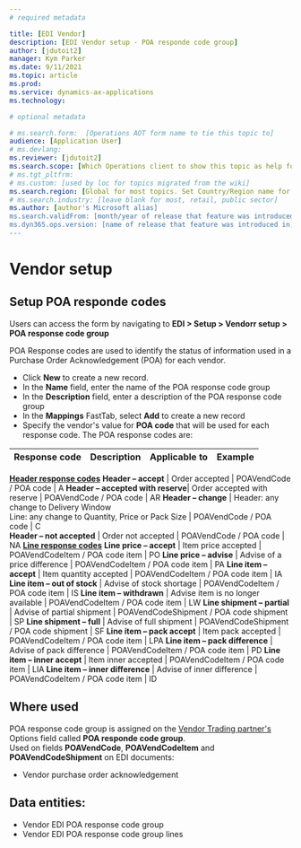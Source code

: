 ```yaml
---
# required metadata

title: [EDI Vendor]
description: [EDI Vendor setup - POA responde code group]
author: [jdutoit2]
manager: Kym Parker
ms.date: 9/11/2021
ms.topic: article
ms.prod: 
ms.service: dynamics-ax-applications
ms.technology: 

# optional metadata

# ms.search.form:  [Operations AOT form name to tie this topic to]
audience: [Application User]
# ms.devlang: 
ms.reviewer: [jdutoit2]
ms.search.scope: [Which Operations client to show this topic as help for, to be set by content strategist, see list here: https://microsoft.sharepoint.com/teams/DynDoc/_layouts/15/WopiFrame.aspx?sourcedoc={23419e1c-eb64-42e9-aa9b-79875b428718}&action=edit&wd=target%28Core%20Dynamics%20AX%20CP%20requirements%2Eone%7C4CC185C0%2DEFAA%2D42CD%2D94B9%2D8F2A45E7F61A%2FVersions%20list%20for%20docs%20topics%7CC14BE630%2D5151%2D49D6%2D8305%2D554B5084593C%2F%29]
# ms.tgt_pltfrm: 
# ms.custom: [used by loc for topics migrated from the wiki]
ms.search.region: [Global for most topics. Set Country/Region name for localizations]
# ms.search.industry: [leave blank for most, retail, public sector]
ms.author: [author's Microsoft alias]
ms.search.validFrom: [month/year of release that feature was introduced in, in format yyyy-mm-dd]
ms.dyn365.ops.version: [name of release that feature was introduced in, see list here: https://microsoft.sharepoint.com/teams/DynDoc/_layouts/15/WopiFrame.aspx?sourcedoc={23419e1c-eb64-42e9-aa9b-79875b428718}&action=edit&wd=target%28Core%20Dynamics%20AX%20CP%20requirements%2Eone%7C4CC185C0%2DEFAA%2D42CD%2D94B9%2D8F2A45E7F61A%2FVersions%20list%20for%20docs%20topics%7CC14BE630%2D5151%2D49D6%2D8305%2D554B5084593C%2F%29]
---
```


# Vendor setup
## Setup POA responde codes

Users can access the form by navigating to **EDI > Setup > Vendorr setup > POA response code group**

POA Response codes are used to identify the status of information used in a Purchase Order Acknowledgement (POA) for each vendor.
- Click **New** to create a new record. 
- In the **Name** field, enter the name of the POA response code group
- In the **Description** field, enter a description of the POA response code group
- In the **Mappings** FastTab, select **Add** to create a new record
- Specify the vendor's value for **POA code** that will be used for each response code. The POA response codes are:

**Response code** 	              | **Description**                       | **Applicable to**       | **Example**
:-------------------------------- |:------------------------------------- |:----------------------- |:------------------------
<ins>**Header response codes**</ins>
**Header – accept**               |	Order accepted	                      | POAVendCode / POA code  | A
**Header – accepted with reserve**|	Order accepted with reserve	          | POAVendCode / POA code  | AR
**Header – change**               |	Header: any change to Delivery Window <br> Line: any change to Quantity, Price or Pack Size    | POAVendCode / POA code  | C	
**Header – not accepted**         |	Order not accepted	                  | POAVendCode / POA code  | NA
<ins>**Line response codes**</ins>
**Line price – accept**           |	Item price accepted                   |	POAVendCodeItem / POA code item      | PO
**Line price – advise**           |	Advise of a price difference	      | POAVendCodeItem / POA code item      | PA
**Line item – accept**            |	Item quantity accepted	              | POAVendCodeItem / POA code item      | IA
**Line item – out of stock**      |	Advise of stock shortage	          | POAVendCodeItem / POA code item      | IS
**Line item – withdrawn**         |	Advise item is no longer available	  | POAVendCodeItem / POA code item      | LW
**Line shipment – partial**       |	Advise of partial shipment	          | POAVendCodeShipment / POA code shipment     | SP
**Line shipment – full**          |	Advise of full shipment               |	POAVendCodeShipment / POA code shipment     | SF
**Line item – pack accept**       |	Item pack accepted	                  | POAVendCodeItem / POA code item      | LPA
**Line item – pack difference**   |	Advise of pack difference	          | POAVendCodeItem / POA code item      | PD
**Line item – inner accept**      |	Item inner accepted	                  | POAVendCodeItem / POA code item      | LIA
**Line item – inner difference**  |	Advise of inner difference	          | POAVendCodeItem / POA code item      | ID

## Where used
POA response code group is assigned on the [Vendor Trading partner's](../Trading%20partner.md) Options field called **POA responde code group**. <br>
Used on fields **POAVendCode**, **POAVendCodeItem** and **POAVendCodeShipment** on EDI documents:
- Vendor purchase order acknowledgement

## Data entities:
- Vendor EDI POA response code group
- Vendor EDI POA response code group lines
